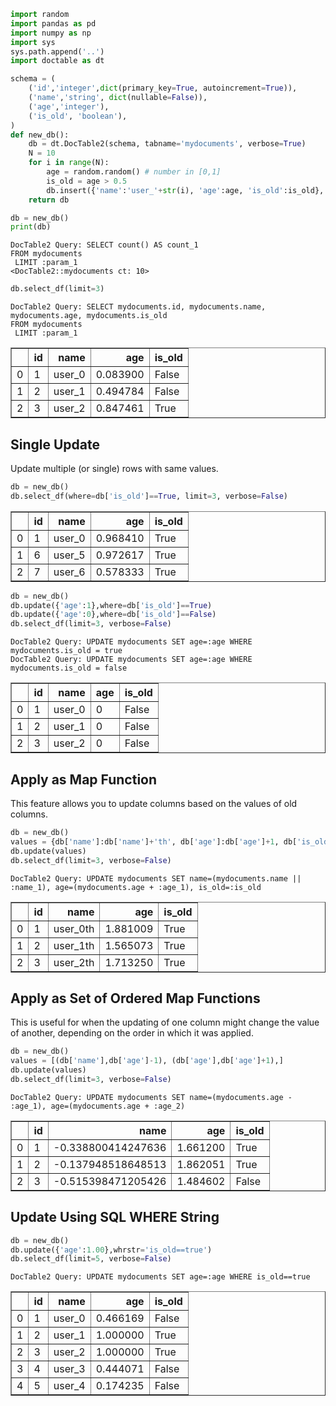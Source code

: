 ```python
import random
import pandas as pd
import numpy as np
import sys
sys.path.append('..')
import doctable as dt
```


```python
schema = (
    ('id','integer',dict(primary_key=True, autoincrement=True)),
    ('name','string', dict(nullable=False)),
    ('age','integer'),
    ('is_old', 'boolean'),
)
def new_db():
    db = dt.DocTable2(schema, tabname='mydocuments', verbose=True)
    N = 10
    for i in range(N):
        age = random.random() # number in [0,1]
        is_old = age > 0.5
        db.insert({'name':'user_'+str(i), 'age':age, 'is_old':is_old}, verbose=False)
    return db

db = new_db()
print(db)
```

    DocTable2 Query: SELECT count() AS count_1 
    FROM mydocuments
     LIMIT :param_1
    <DocTable2::mydocuments ct: 10>



```python
db.select_df(limit=3)
```

    DocTable2 Query: SELECT mydocuments.id, mydocuments.name, mydocuments.age, mydocuments.is_old 
    FROM mydocuments
     LIMIT :param_1





<div>
<style scoped>
    .dataframe tbody tr th:only-of-type {
        vertical-align: middle;
    }

    .dataframe tbody tr th {
        vertical-align: top;
    }

    .dataframe thead th {
        text-align: right;
    }
</style>
<table border="1" class="dataframe">
  <thead>
    <tr style="text-align: right;">
      <th></th>
      <th>id</th>
      <th>name</th>
      <th>age</th>
      <th>is_old</th>
    </tr>
  </thead>
  <tbody>
    <tr>
      <td>0</td>
      <td>1</td>
      <td>user_0</td>
      <td>0.083900</td>
      <td>False</td>
    </tr>
    <tr>
      <td>1</td>
      <td>2</td>
      <td>user_1</td>
      <td>0.494784</td>
      <td>False</td>
    </tr>
    <tr>
      <td>2</td>
      <td>3</td>
      <td>user_2</td>
      <td>0.847461</td>
      <td>True</td>
    </tr>
  </tbody>
</table>
</div>



## Single Update
Update multiple (or single) rows with same values.


```python
db = new_db()
db.select_df(where=db['is_old']==True, limit=3, verbose=False)
```




<div>
<style scoped>
    .dataframe tbody tr th:only-of-type {
        vertical-align: middle;
    }

    .dataframe tbody tr th {
        vertical-align: top;
    }

    .dataframe thead th {
        text-align: right;
    }
</style>
<table border="1" class="dataframe">
  <thead>
    <tr style="text-align: right;">
      <th></th>
      <th>id</th>
      <th>name</th>
      <th>age</th>
      <th>is_old</th>
    </tr>
  </thead>
  <tbody>
    <tr>
      <td>0</td>
      <td>1</td>
      <td>user_0</td>
      <td>0.968410</td>
      <td>True</td>
    </tr>
    <tr>
      <td>1</td>
      <td>6</td>
      <td>user_5</td>
      <td>0.972617</td>
      <td>True</td>
    </tr>
    <tr>
      <td>2</td>
      <td>7</td>
      <td>user_6</td>
      <td>0.578333</td>
      <td>True</td>
    </tr>
  </tbody>
</table>
</div>




```python
db = new_db()
db.update({'age':1},where=db['is_old']==True)
db.update({'age':0},where=db['is_old']==False)
db.select_df(limit=3, verbose=False)
```

    DocTable2 Query: UPDATE mydocuments SET age=:age WHERE mydocuments.is_old = true
    DocTable2 Query: UPDATE mydocuments SET age=:age WHERE mydocuments.is_old = false





<div>
<style scoped>
    .dataframe tbody tr th:only-of-type {
        vertical-align: middle;
    }

    .dataframe tbody tr th {
        vertical-align: top;
    }

    .dataframe thead th {
        text-align: right;
    }
</style>
<table border="1" class="dataframe">
  <thead>
    <tr style="text-align: right;">
      <th></th>
      <th>id</th>
      <th>name</th>
      <th>age</th>
      <th>is_old</th>
    </tr>
  </thead>
  <tbody>
    <tr>
      <td>0</td>
      <td>1</td>
      <td>user_0</td>
      <td>0</td>
      <td>False</td>
    </tr>
    <tr>
      <td>1</td>
      <td>2</td>
      <td>user_1</td>
      <td>0</td>
      <td>False</td>
    </tr>
    <tr>
      <td>2</td>
      <td>3</td>
      <td>user_2</td>
      <td>0</td>
      <td>False</td>
    </tr>
  </tbody>
</table>
</div>



## Apply as Map Function
This feature allows you to update columns based on the values of old columns.


```python
db = new_db()
values = {db['name']:db['name']+'th', db['age']:db['age']+1, db['is_old']:True}
db.update(values)
db.select_df(limit=3, verbose=False)
```

    DocTable2 Query: UPDATE mydocuments SET name=(mydocuments.name || :name_1), age=(mydocuments.age + :age_1), is_old=:is_old





<div>
<style scoped>
    .dataframe tbody tr th:only-of-type {
        vertical-align: middle;
    }

    .dataframe tbody tr th {
        vertical-align: top;
    }

    .dataframe thead th {
        text-align: right;
    }
</style>
<table border="1" class="dataframe">
  <thead>
    <tr style="text-align: right;">
      <th></th>
      <th>id</th>
      <th>name</th>
      <th>age</th>
      <th>is_old</th>
    </tr>
  </thead>
  <tbody>
    <tr>
      <td>0</td>
      <td>1</td>
      <td>user_0th</td>
      <td>1.881009</td>
      <td>True</td>
    </tr>
    <tr>
      <td>1</td>
      <td>2</td>
      <td>user_1th</td>
      <td>1.565073</td>
      <td>True</td>
    </tr>
    <tr>
      <td>2</td>
      <td>3</td>
      <td>user_2th</td>
      <td>1.713250</td>
      <td>True</td>
    </tr>
  </tbody>
</table>
</div>



## Apply as Set of Ordered Map Functions
This is useful for when the updating of one column might change the value of another, depending on the order in which it was applied.


```python
db = new_db()
values = [(db['name'],db['age']-1), (db['age'],db['age']+1),]
db.update(values)
db.select_df(limit=3, verbose=False)
```

    DocTable2 Query: UPDATE mydocuments SET name=(mydocuments.age - :age_1), age=(mydocuments.age + :age_2)





<div>
<style scoped>
    .dataframe tbody tr th:only-of-type {
        vertical-align: middle;
    }

    .dataframe tbody tr th {
        vertical-align: top;
    }

    .dataframe thead th {
        text-align: right;
    }
</style>
<table border="1" class="dataframe">
  <thead>
    <tr style="text-align: right;">
      <th></th>
      <th>id</th>
      <th>name</th>
      <th>age</th>
      <th>is_old</th>
    </tr>
  </thead>
  <tbody>
    <tr>
      <td>0</td>
      <td>1</td>
      <td>-0.338800414247636</td>
      <td>1.661200</td>
      <td>True</td>
    </tr>
    <tr>
      <td>1</td>
      <td>2</td>
      <td>-0.137948518648513</td>
      <td>1.862051</td>
      <td>True</td>
    </tr>
    <tr>
      <td>2</td>
      <td>3</td>
      <td>-0.515398471205426</td>
      <td>1.484602</td>
      <td>False</td>
    </tr>
  </tbody>
</table>
</div>



## Update Using SQL WHERE String


```python
db = new_db()
db.update({'age':1.00},whrstr='is_old==true')
db.select_df(limit=5, verbose=False)
```

    DocTable2 Query: UPDATE mydocuments SET age=:age WHERE is_old==true





<div>
<style scoped>
    .dataframe tbody tr th:only-of-type {
        vertical-align: middle;
    }

    .dataframe tbody tr th {
        vertical-align: top;
    }

    .dataframe thead th {
        text-align: right;
    }
</style>
<table border="1" class="dataframe">
  <thead>
    <tr style="text-align: right;">
      <th></th>
      <th>id</th>
      <th>name</th>
      <th>age</th>
      <th>is_old</th>
    </tr>
  </thead>
  <tbody>
    <tr>
      <td>0</td>
      <td>1</td>
      <td>user_0</td>
      <td>0.466169</td>
      <td>False</td>
    </tr>
    <tr>
      <td>1</td>
      <td>2</td>
      <td>user_1</td>
      <td>1.000000</td>
      <td>True</td>
    </tr>
    <tr>
      <td>2</td>
      <td>3</td>
      <td>user_2</td>
      <td>1.000000</td>
      <td>True</td>
    </tr>
    <tr>
      <td>3</td>
      <td>4</td>
      <td>user_3</td>
      <td>0.444071</td>
      <td>False</td>
    </tr>
    <tr>
      <td>4</td>
      <td>5</td>
      <td>user_4</td>
      <td>0.174235</td>
      <td>False</td>
    </tr>
  </tbody>
</table>
</div>


